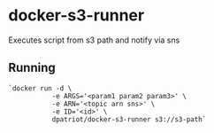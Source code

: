 # docker-s3-runner
Executes script from s3 path and notify via sns

## Running

	`docker run -d \
               -e ARGS='<param1 param2 param3>' \
               -e ARN='<topic arn sns>' \
               -e ID='<id>' \
               dpatriot/docker-s3-runner s3://s3-path`
